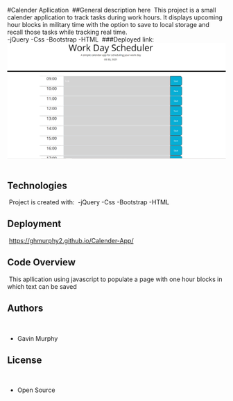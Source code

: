 #Calender Apllication 
​
##General description here
​
This project is a small calender application to track tasks during work hours. It displays upcoming hour blocks in military time with the option to save to local storage and recall those tasks while tracking real time.  
-jQuery
-Css
-Bootstrap
-HTML
​
###Deployed link: 
​
​
![Image](deployed.png)
​
## Technologies
​
Project is created with:
​
-jQuery
-Css
-Bootstrap
-HTML

## Deployment
​
​https://ghmurphy2.github.io/Calender-App/

## Code Overview
​
This apllication using javascript to populate a page with one hour blocks in which text can be saved 
​

## Authors
​
- Gavin Murphy
​
## License
​
- Open Source
